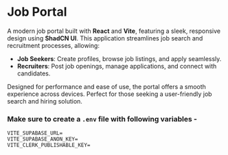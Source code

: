 
# Job Portal

A modern job portal built with **React** and **Vite**, featuring a sleek, responsive design using **ShadCN UI**. This application streamlines job search and recruitment processes, allowing:

- **Job Seekers**: Create profiles, browse job listings, and apply seamlessly.
- **Recruiters**: Post job openings, manage applications, and connect with candidates.

Designed for performance and ease of use, the portal offers a smooth experience across devices. Perfect for those seeking a user-friendly job search and hiring solution.

### Make sure to create a `.env` file with following variables -

```
VITE_SUPABASE_URL=
VITE_SUPABASE_ANON_KEY=
VITE_CLERK_PUBLISHABLE_KEY=
```
